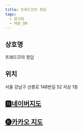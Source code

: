 ```yaml
---
title: 프레드므아 청담
tags:
  - 음식점
  - 채원_DM
---
```



## 상호명
프레드므아 청담

## 위치
서울 강남구 선릉로 148번길 52 지상 1층


## [🅽네이버지도](https://naver.me/xBwHSJV5)

## [🅚카카오 지도](https://place.map.kakao.com/65172634)